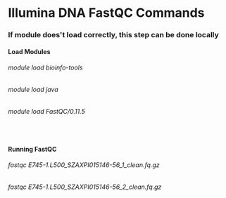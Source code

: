 # Illumina DNA FastQC Commands

### If module does't load correctly, this step can be done locally

#### Load Modules

###### module load bioinfo-tools

###### module load java

###### module load FastQC/0.11.5

<br>


#### Running FastQC

###### fastqc E745-1.L500_SZAXPI015146-56_1_clean.fq.gz

###### fastqc E745-1.L500_SZAXPI015146-56_2_clean.fq.gz

